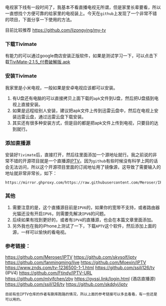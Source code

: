 电视家下线有一段时间了，我基本不看直播电视无所谓，但是家里长辈要看，所以一直想找个方便可靠的给家里的电视装上。今天在`github`上发现了一个非常不错的项目，下面分享一下使用的方法。

目前比较推荐 https://github.com/lizongying/my-tv

### 下载Tivimate
有能力的可以通过google商店安装正版软件，如果是测试学习一下，可以点击下载[TiviMate-2.1.5_付费破解版.apk](https://github.com/skysolf/iptv/blob/main/TiviMate%20%202.1.5%20-%20Premium%E4%BB%98%E8%B4%B9%E7%A0%B4%E8%A7%A3%E7%89%88.apk)

### 安装Tivimate
我家里是小米电视，一般如果是安卓电视应该都可以安装。

1. 有U盘还有电脑的可以直接拷贝上面下载的`apk`文件到U盘，然后把U盘插到电视上直接安装。
2. 如果是远程给别人安装，建议把apk文件上传到迅雷云盘中，然后在电视上安装迅雷云盘，通过迅雷云盘下载安装。
3. 其实还有很多种安装方式，但是目的都是把apk文件上传到电视，只要目的达到就行。

### 添加直播源
安装好`Tivimate`后，直接打开，然后往里面添加一个源地址就行。我之前说的非常不错的开源项目就是一个直播源[IPTV](https://github.com/Meroser/IPTV)。因为`github`有些时候没有科学上网的话会无法访问，所以这个开源项目里面的订阅地址用了镜像源，这导致了需要输入的地址就非常非常长，如下：
````
https://mirror.ghproxy.com/https://raw.githubusercontent.com/Meroser/IPTV/main/IPTV.m3u
````

### 其他
1. 需要注意的是，这个直播源目前是`IPV6`的，如果你的宽带不支持，或者路由器光猫还没有开启`IPV6`，则需要先解决`IPV6`的问题。
2. 后续如果有找到更好的，或者有`IPV4`的直播源，也会在本篇文章里面添加。
3. 另外我也在我的iPhone上测试了一下，下载`APTV`这个软件，然后添加上面的源，一样可以愉快的看电视。

### 参考链接：
https://github.com/Meroser/IPTV
https://github.com/skysolf/iptv
https://github.com/fanmingming/live
https://github.com/Moexin/IPTV
https://www.znds.com/tv-1236500-1-1.html
https://github.com/ssili126/tv (IPV4)
https://github.com/Ftindy/IPTV-URL
https://github.com/mlvjfchen/zby
https://gyssi.link/login.html (酒店直播源)
https://github.com/ssili126/tv
https://github.com/skddyj/iptv

```
目前有些IPTV仓库的作者有删库跑路的情况，所以上面的参考链接可以多去看看，有一些还是可以用的。
```




